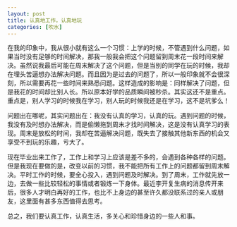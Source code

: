 ```yaml
---
layout: post
title: 认真地工作，认真地玩
categories: [吹水]
---
```


在我的印象中，我从很小就有这么一个习惯：上学的时候，不管遇到什么问题，如果当时没有足够的时间解决，那我一般我会把这个问题留到周末花一段时间来解决。虽然说我最后可能在周末解决了这个问题，但是当别的同学在玩的时候，我却在埋头苦逼想办法解决问题。而且因为是过去的问题了，所以一般印象就不会很深刻，所以需要再花一些时间来熟悉问题。这样造成的影响是：同样解决了问题，但是我花的时间却比别人长。所以原本好学的品质瞬间被秒杀。其实这还不是重点。重点是，别人学习的时候我在学习，别人玩的时候我还是在学习，这不是坑爹么！

问题出在哪呢，其实问题出在：我没有认真的学习，认真的玩。遇到问题的时候，我没有及时想办法解决，而是偷懒拖到周末才找时间解决，这是没有认真学习的表现。周末是放松的时间，我却在苦逼解决问题，既失去了接触其他新东西的机会又享受不到玩的乐趣，亏大了。

现在毕业出来工作了，工作上和学习上应该是差不多的，会遇到各种各样的问题。但是我现在要做的是，改变以前的习惯，我不能把所有工作上的问题都留到周末解决。平时工作的时候，要全心投入，遇到问题及时解决。到了周末，工作就先放一边，去做一些比较轻松的事情或者锻炼一下身体。最近李开复生病的消息传开来后，很多人才明白再好的工作，也比不上身边的甚至许久都没联系过的亲人或朋友，这里面有甚多东西值得去思考。

总之，我们要认真工作，认真生活，多关心和珍惜身边的一些人和事。

